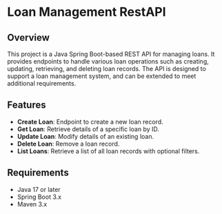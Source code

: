 # Loan Management RestAPI

## Overview

This project is a Java Spring Boot-based REST API for managing loans. It provides endpoints to handle various loan operations such as creating, updating, retrieving, and deleting loan records. The API is designed to support a loan management system, and can be extended to meet additional requirements.

## Features

- **Create Loan**: Endpoint to create a new loan record.
- **Get Loan**: Retrieve details of a specific loan by ID.
- **Update Loan**: Modify details of an existing loan.
- **Delete Loan**: Remove a loan record.
- **List Loans**: Retrieve a list of all loan records with optional filters.

## Requirements

- Java 17 or later
- Spring Boot 3.x
- Maven 3.x



